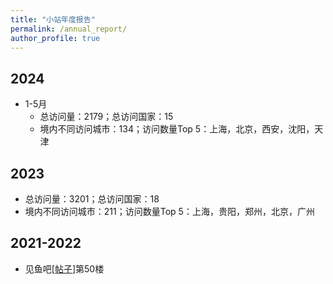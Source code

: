 ```yaml
---
title: "小站年度报告"
permalink: /annual_report/
author_profile: true
---
```


## 2024

* 1-5月
    * 总访问量：2179；总访问国家：15
    * 境内不同访问城市：134；访问数量Top 5：上海，北京，西安，沈阳，天津

## 2023

* 总访问量：3201；总访问国家：18
* 境内不同访问城市：211；访问数量Top 5：上海，贵阳，郑州，北京，广州

## 2021-2022

* 见鱼吧[[帖子](https://yuba.douyu.com/p/662672311618762977)]第50楼
